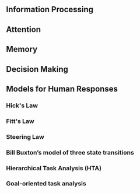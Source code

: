 ## Information Processing
## Attention
## Memory
## Decision Making
## Models for Human Responses
### Hick's Law

### Fitt's Law

### Steering Law

### Bill Buxton’s model of three state transitions

### Hierarchical Task Analysis (HTA)

### Goal-oriented task analysis 

